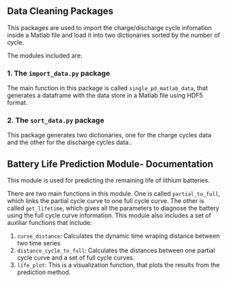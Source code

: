 ## Data Cleaning Packages

This packages are used to import the charge/discharge cycle infomation inside a Matlab file and load it into two dictionaries sorted by the number of cycle. 

The modules included are:

### 1.  The ``import_data.py`` package

The main function in this package is called ``single_pd_matlab_data``, that generates a dataframe with the data store in a Matlab file using HDF5 format.

### 2.  The ``sort_data.py`` package

This package generates two dictionaries, one for the charge cycles data and the other for the discharge cycles data..


## Battery Life Prediction Module- Documentation

This module is used for predicting the remaining life of lithium batteries. 

There are two main functions in this module. One is called ``partial_to_full``, which links the partial cycle curve to one full cycle curve. The other is called ``get_lifetime``, which gives all the parameters to diagnose the battery using the full cycle curve information. 
This module also includes a set of auxiliar functions that include:

1. ``curve_distance``: Calculates the dynamic time wraping distance between two time series
2. ``distance_cycle_to_full``: Calculates the distances between one partial cycle curve and a set of full cycle curves. 
3. ``life_plot``: This is a visualization function, that plots the results from the prediction method.



